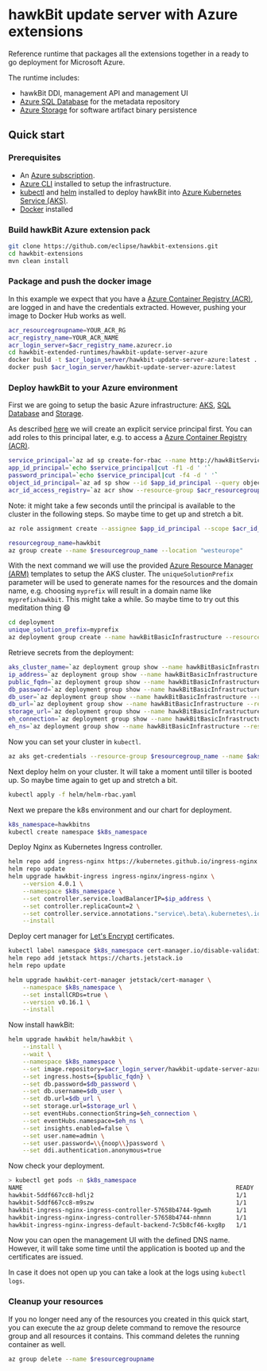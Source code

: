 # hawkBit update server with Azure extensions

Reference runtime that packages all the extensions together in a ready to go deployment for Microsoft Azure.

The runtime includes:

- hawkBit DDI, management API and management UI
- [Azure SQL Database](https://azure.microsoft.com/en-us/services/sql-database/) for the metadata repository
- [Azure Storage](https://azure.microsoft.com/en-us/services/storage/) for software artifact binary persistence

## Quick start

### Prerequisites

- An [Azure subscription](https://azure.microsoft.com/en-us/get-started/).
- [Azure CLI](https://docs.microsoft.com/en-us/cli/azure/install-azure-cli) installed to setup the infrastructure.
- [kubectl](https://kubernetes.io/docs/tasks/tools/install-kubectl/) and [helm](https://helm.sh/docs/using_helm/#installing-helm) installed to deploy hawkBit into [Azure Kubernetes Service (AKS)](https://docs.microsoft.com/en-us/azure/aks/intro-kubernetes).
- [Docker](https://www.docker.com) installed

### Build hawkBit Azure extension pack

```bash
git clone https://github.com/eclipse/hawkbit-extensions.git
cd hawkbit-extensions
mvn clean install
```

### Package and push the docker image

In this example we expect that you have a [Azure Container Registry (ACR)](https://azure.microsoft.com/en-us/services/container-registry/), are logged in and have the credentials extracted. However, pushing your image to Docker Hub works as well.

```bash
acr_resourcegroupname=YOUR_ACR_RG
acr_registry_name=YOUR_ACR_NAME
acr_login_server=$acr_registry_name.azurecr.io
cd hawkbit-extended-runtimes/hawkbit-update-server-azure
docker build -t $acr_login_server/hawkbit-update-server-azure:latest .
docker push $acr_login_server/hawkbit-update-server-azure:latest
```

### Deploy hawkBit to your Azure environment

First we are going to setup the basic Azure infrastructure: [AKS](https://docs.microsoft.com/en-us/azure/aks/intro-kubernetes), [SQL Database](https://azure.microsoft.com/en-us/services/sql-database/) and [Storage](https://azure.microsoft.com/en-us/services/storage/).

As described [here](https://docs.microsoft.com/en-gb/azure/aks/kubernetes-service-principal) we will create an explicit service principal first. You can add roles to this principal later, e.g. to access a [Azure Container Registry (ACR)](https://docs.microsoft.com/en-us/azure/container-registry/container-registry-intro).

```bash
service_principal=`az ad sp create-for-rbac --name http://hawkBitServicePrincipal --skip-assignment --output tsv`
app_id_principal=`echo $service_principal|cut -f1 -d ' '`
password_principal=`echo $service_principal|cut -f4 -d ' '`
object_id_principal=`az ad sp show --id $app_id_principal --query objectId --output tsv`
acr_id_access_registry=`az acr show --resource-group $acr_resourcegroupname --name $acr_registry_name --query "id" --output tsv`
```

Note: it might take a few seconds until the principal is available to the cluster in the following steps. So maybe time to get up and stretch a bit.

```bash
az role assignment create --assignee $app_id_principal --scope $acr_id_access_registry --role Reader

resourcegroup_name=hawkbit
az group create --name $resourcegroup_name --location "westeurope"
```

With the next command we will use the provided [Azure Resource Manager (ARM)](https://docs.microsoft.com/en-us/azure/azure-resource-manager/resource-group-overview) templates to setup the AKS cluster. The `uniqueSolutionPrefix` parameter will be used to generate names for the resources and the domain name, e.g. choosing `myprefix` will result in a domain name like `myprefixhawkbit`. This might take a while. So maybe time to try out this meditation thing :smile:

```bash
cd deployment
unique_solution_prefix=myprefix
az deployment group create --name hawkBitBasicInfrastructure --resource-group $resourcegroup_name --template-file arm/hawkBitInfrastructureDeployment.json --parameters uniqueSolutionPrefix=$unique_solution_prefix servicePrincipalObjectId=$object_id_principal servicePrincipalClientId=$app_id_principal servicePrincipalClientSecret=$password_principal
```

Retrieve secrets from the deployment:

```bash
aks_cluster_name=`az deployment group show --name hawkBitBasicInfrastructure --resource-group $resourcegroup_name --query properties.outputs.aksClusterName.value -o tsv`
ip_address=`az deployment group show --name hawkBitBasicInfrastructure --resource-group $resourcegroup_name --query properties.outputs.publicIPAddress.value -o tsv`
public_fqdn=`az deployment group show --name hawkBitBasicInfrastructure --resource-group $resourcegroup_name --query properties.outputs.publicIPFQDN.value -o tsv`
db_password=`az deployment group show --name hawkBitBasicInfrastructure --resource-group $resourcegroup_name --query properties.outputs.dbAdministratorLoginPassword.value -o tsv`
db_user=`az deployment group show --name hawkBitBasicInfrastructure --resource-group $resourcegroup_name --query properties.outputs.dbAdministratorLogin.value -o tsv`
db_url=`az deployment group show --name hawkBitBasicInfrastructure --resource-group $resourcegroup_name --query properties.outputs.dbUri.value -o tsv`
storage_url=`az deployment group show --name hawkBitBasicInfrastructure --resource-group $resourcegroup_name --query properties.outputs.storageConnectionString.value -o tsv`
eh_connection=`az deployment group show --name hawkBitBasicInfrastructure --resource-group $resourcegroup_name --query properties.outputs.ehNamespaceConnectionString.value -o tsv`
eh_ns=`az deployment group show --name hawkBitBasicInfrastructure --resource-group $resourcegroup_name --query properties.outputs.ehNamespaceName.value -o tsv`
```

Now you can set your cluster in `kubectl`.

```bash
az aks get-credentials --resource-group $resourcegroup_name --name $aks_cluster_name
```

Next deploy helm on your cluster. It will take a moment until tiller is booted up. So maybe time again to get up and stretch a bit.

```bash
kubectl apply -f helm/helm-rbac.yaml
```

Next we prepare the k8s environment and our chart for deployment.

```bash
k8s_namespace=hawkbitns
kubectl create namespace $k8s_namespace
```

Deploy Nginx as Kubernetes Ingress controller.

```bash
helm repo add ingress-nginx https://kubernetes.github.io/ingress-nginx
helm repo update
helm upgrade hawkbit-ingress ingress-nginx/ingress-nginx \
    --version 4.0.1 \
    --namespace $k8s_namespace \
    --set controller.service.loadBalancerIP=$ip_address \
    --set controller.replicaCount=2 \
    --set controller.service.annotations."service\.beta\.kubernetes\.io/azure-load-balancer-resource-group"=$resourcegroup_name \
    --install
```

Deploy cert manager for [Let's Encrypt](https://letsencrypt.org) certificates.

```bash
kubectl label namespace $k8s_namespace cert-manager.io/disable-validation=true
helm repo add jetstack https://charts.jetstack.io
helm repo update

helm upgrade hawkbit-cert-manager jetstack/cert-manager \
    --namespace $k8s_namespace \
    --set installCRDs=true \
    --version v0.16.1 \
    --install
```

Now install hawkBit:

```bash
helm upgrade hawkbit helm/hawkbit \
    --install \
    --wait \
    --namespace $k8s_namespace \
    --set image.repository=$acr_login_server/hawkbit-update-server-azure \
    --set ingress.hosts={$public_fqdn} \
    --set db.password=$db_password \
    --set db.username=$db_user \
    --set db.url=$db_url \
    --set storage.url=$storage_url \
    --set eventHubs.connectionString=$eh_connection \
    --set eventHubs.namespace=$eh_ns \
    --set insights.enabled=false \
    --set user.name=admin \
    --set user.password=\\{noop\\}password \
    --set ddi.authentication.anonymous=true
```

Now check your deployment.

```bash
> kubectl get pods -n $k8s_namespace
NAME                                                            READY   STATUS    RESTARTS   AGE
hawkbit-5ddf667cc8-hdlj2                                        1/1     Running   0          62s
hawkbit-5ddf667cc8-m9szw                                        1/1     Running   0          62s
hawkbit-ingress-nginx-ingress-controller-57658b4744-9gwmh       1/1     Running   0          46m
hawkbit-ingress-nginx-ingress-controller-57658b4744-nhmnn       1/1     Running   0          46m
hawkbit-ingress-nginx-ingress-default-backend-7c5b8cf46-kxg8p   1/1     Running   0          46m
```

Now you can open the management UI with the defined DNS name. However, it will take some time until the application is booted up and the certificates are issued.

In case it does not open up you can take a look at the logs using `kubectl logs`.

### Cleanup your resources

If you no longer need any of the resources you created in this quick start, you can execute the az group delete command to remove the resource group and all resources it contains. This command deletes the running container as well.

```bash
az group delete --name $resourcegroupname
```
